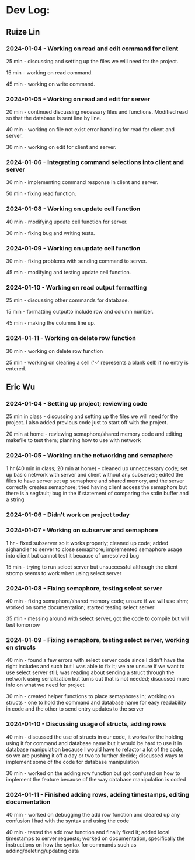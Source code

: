 # Dev Log:

## Ruize Lin

### 2024-01-04 - Working on read and edit command for client
25 min - discussing and setting up the files we will need for the project.

15 min - working on read command.

45 min - working on write command.

### 2024-01-05 - Working on read and edit for server
20 min - continued discussing necessary files and functions. Modified read so that the database is sent line by line.

40 min - working on file not exist error handling for read for client and server.

30 min - working on edit for client and server.

### 2024-01-06 - Integrating command selections into client and server
30 min - implementing command response in client and server.

50 min - fixing read function.

### 2024-01-08 - Working on update cell function
40 min - modifying update cell function for server.

30 min - fixing bug and writing tests.

### 2024-01-09 - Working on update cell function
30 min - fixing problems with sending command to server.

45 min - modifying and testing update cell function.

### 2024-01-10 - Working on read output formatting
25 min - discussing other commands for database.

15 min - formatting outputto include row and column number.

45 min - making the columns line up.

### 2024-01-11 - Working on delete row function
30 min - working on delete row function

25 min - working on clearing a cell ('~' represents a blank cell) if no entry is entered. 

## Eric Wu

### 2024-01-04 - Setting up project; reviewing code
25 min in class - discussing and setting up the files we will need for the project. I also added previous code just to start off with the project. 

20 min at home - reviewing semaphore/shared memory code and editing makefile to test them; planning how to use with network

### 2024-01-05 - Working on the networking and semaphore

1 hr (40 min in class; 20 min at home) - cleaned up unneccessary code; set up basic network with server and client without any subserver; edited the files to have server set up semaphore and shared memory, and the server correctly creates semaphore; tried having client access the semaphore but there is a segfault; bug in the if statement of comparing the stdin buffer and a string

### 2024-01-06 - Didn't work on project today

### 2024-01-07 - Working on subserver and semaphore

1 hr - fixed subserver so it works properly; cleaned up code; added sighandler to server to close semaphore; implemented semaphore usage into client but cannot test it because of unresolved bug

15 min - trying to run select server but unsuccessful although the client strcmp seems to work when using select server

### 2024-01-08 - Fixing semaphore, testing select server

40 min - fixing semaphore/shared memory code; unsure if we will use shm; worked on some documentation; started testing select server

35 min - messing around with select server, got the code to compile but will test tomorrow

### 2024-01-09 - Fixing semaphore, testing select server, working on structs

40 min - found a few errors with select server code since I didn't have the right includes and such but I was able to fix it; we are unsure if we want to use select server still; was reading about sending a struct through the network using serialization but turns out that is not needed; discussed more info on what we need for project

30 min - created helper functions to place semaphores in; working on structs - one to hold the command and database name for easy readability in code and the other to send entry updates to the server

### 2024-01-10 - Discussing usage of structs, adding rows

40 min - discussed the use of structs in our code, it works for the holding using it for command and database name but it would be hard to use it in database manipulation because I would have to refactor a lot of the code, so we are pushing it off a day or two to further decide; discussed ways to implement some of the code for database manipulation

30 min - worked on the adding row function but got confused on how to implement the feature because of the way database manipulation is coded

### 2024-01-11 - Finished adding rows, adding timestamps, editing documentation

40 min - worked on debugging the add row function and cleared up any confusion I had with the syntax and using the code

40 min - tested the add row function and finally fixed it; added local timestamps to server requests; worked on documentation, specifically the instructions on how the syntax for commands such as adding/deleting/updating data
